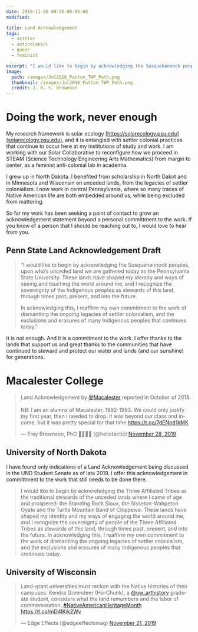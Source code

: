 ```yaml
---
date: 2019-11-28 09:50:00-05:00
modified:

title: Land Acknowledgement
tags:
  - settler
  - anticolonial
  - queer
  - feminist

excerpt: "I would like to begin by acknowledging the Susquehannock peoples, upon who’s unceded land we are gathered today as the Pennsylvania State University. In acknowledging this, I reaffirm my own commitment to the work of dismantling the ongoing legacies of settler colonialism, and the exclusions and erasures of many Indigenous peoples that continues today."
image:
  path: /images/Jul2016_Patton_TWP_Path.png
  thumbnail: /images/Jul2016_Patton_TWP_Path.png
  credit: J. R. S. Brownson
---
```


# Doing the work, never enough

My research framework is solar ecology [https://solarecology.psu.edu](solarecology.psu.edu), and it is entangled with settler colonial practices that continue to occur here at my institutions of study and work. I am working with our Solar Collaborative to reconfigure how we proceed in STEAM (Science Technology Engineering Arts Mathematics) from margin to center, as a feminist anti-colonial lab in academia.

I grew up in North Dakota. I benefited from scholarship in North Dakot and in Minnesota and Wisconsin on unceded lands, from the legacies of settler colonialism. I now work in central Pennsylvania, where so many traces of Native American life are both embedded around us, while being excluded from mattering.

So far my work has been seeking a point of contact to grow an acknowledgement statement beyond a personal committment to the work. If you know of a person that I should be reaching out to, I would love to hear from you.

## Penn State Land Acknowledgement Draft 

>   “I would like to begin by acknowledging the Susquehannock peoples, 
>   upon who’s unceded land we are gathered today as the Pennsylvania
>   State University. These lands have shaped my identity and ways of
>   seeing and touching the world around me, and I recognize the 
>   sovereignty of the Indigenous peoples as stewards of this land, 
>   through times past, present, and into the future. 
>   
>   In acknowledging this, I reaffirm my own commitment to the work of 
>   dismantling the ongoing legacies of settler colonialism, and the
>   exclusions and erasures of many Indigenous peoples that continues
>   today." 

It is not enough. And it is a commitment to the work. I offer thanks to the lands that support us and great thanks to the communities that have continued to steward and protect our water and lands (and our sunshine) for generations. 

# Macalester College

<blockquote class="twitter-tweet"><p lang="en" dir="ltr">Land Acknowledgement by <a href="https://twitter.com/Macalester?ref_src=twsrc%5Etfw">@Macalester</a> reported in October of 2018. <br><br>NB: I am an alumnx of Macalester, 1992-1993. We could only justify my first year, then I needed to drop. It was beyond our class and income, but it was pretty special for that time.<a href="https://t.co/7dENnd1kMK">https://t.co/7dENnd1kMK</a></p>&mdash; Frey Brownson, PhD 🌻🏳️‍🌈🌞 (@heliotactic) <a href="https://twitter.com/heliotactic/status/1200049270453424128?ref_src=twsrc%5Etfw">November 28, 2019</a></blockquote> <script async src="https://platform.twitter.com/widgets.js" charset="utf-8"></script> 

## University of North Dakota

I have found only indications of a Land Acknowledgement being discussed in the UND Student Senate as of late 2019. I offer this acknowledgement in committment to the work that still needs to be done there.

>   I would like to begin by acknowledging the Three Affiliated Tribes
>   as the traditional stewards of the unceded lands where I came of
>   age and prospered: the Standing Rock Sioux, the Sisseton-Wahpeton
>   Oyate and the Turtle Mountain Band of Chippewa. These lands have
>   shaped my identity and my ways of engaging the world around me,
>   and I recognize the sovereignty of people of the Three Affiliated
>   Tribes as stewards of this land, through times past, present, and
>   into the future. In acknowledging this, I reaffirm my own
>   commitment to the work of dismantling the ongoing legacies of
>   settler colonialism, and the exclusions and erasures of many
>   Indigenous peoples that continues today.

## University of Wisconsin

<blockquote class="twitter-tweet"><p lang="en" dir="ltr">Land-grant universities must reckon with the Native histories of their campuses. Kendra Greendeer (Ho-Chunk), a <a href="https://twitter.com/uw_arthistory?ref_src=twsrc%5Etfw">@uw_arthistory</a> graduate student, considers what the land remembers and the labor of commemoration. <a href="https://twitter.com/hashtag/NativeAmericanHeritageMonth?src=hash&amp;ref_src=twsrc%5Etfw">#NativeAmericanHeritageMonth</a> <a href="https://t.co/mD4IKik2Wv">https://t.co/mD4IKik2Wv</a></p>&mdash; Edge Effects (@edgeeffectsmag) <a href="https://twitter.com/edgeeffectsmag/status/1197516647134892034?ref_src=twsrc%5Etfw">November 21, 2019</a></blockquote> <script async src="https://platform.twitter.com/widgets.js" charset="utf-8"></script> 

